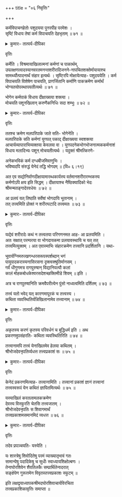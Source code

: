 +++
title = "०६ निवृत्तिः"

+++

कर्मविपाचनहेतोः पशुदयया पुनरपीह परमेशः ।  
सृष्टिं विधाय तेषां कर्म विपाचयति देहभृताम् ॥ ७१ ॥  

<details><summary>कुमारः- तात्पर्य-दीपिका</summary>

अथ षष्ठः परिच्छेदः  

अथ तर्हि पुनः सर्गकरणमयुक्तम्, विश्रामस्यैव पुरुषार्थत्वादित्याशङ्क्याह-   
कर्मेति । अयमभिप्रायः- निःशेषदुःखनिवृत्तिनित्यनिरतिशयानन्दात्मकापवर्गविहीनान्   
पशुतयाऽनधिगतपुरुषार्थान् कर्मबद्धान् दयार्हान् पशूनवलोकयन् भगवान् भोगेन   
कर्मबन्धविनिवृत्तये तत्साधनदेहेन्द्रियविषयसृष्टिं विधत्ते । तेषां कर्मबन्धविनिवृत्तिश्च   
मोक्षार्थेति मोक्षार्था सृष्टिरुपपन्नेत्यर्थः ॥ १ ॥  
</details>

वृत्तिः  

कर्मेति । विश्रमायाखिलात्मनां कर्मणां च पाकार्थम्,   
उपलक्षणत्वादस्यानवरतमनन्तशरीरादिजनने-नापचितशक्तेर्मायायाश्च   
सामर्थ्योत्पादनार्थं संहार इत्यर्थः । सृष्टिरपि मोक्षायेत्याह- पशुदययेति । कर्म   
विपाचयति विशेषेण पाचयति, प्रागर्जितानि कर्माणि पाकक्रमेण कर्मार्थं   
भोग्यतयोपस्थापयतीत्यर्थः ॥ ७१ ॥  

भोगेन कर्मपाकं विधाय दीक्षाख्यया शक्त्या ।  
मोचयति पशूनखिलान् करुणैकनिधिः सदा शम्भुः ॥ ७२ ॥  

<details><summary>कुमारः- तात्पर्य-दीपिका</summary>

ननु केन तर्हि कर्मपाकः, कथं वा मोक्षसम्भव इत्यत आह- भोगेनेति ।  
अयमाशयः- भोगेन कर्मणः पाकं विनाशं कुर्वन् भगवान् कालं   
प्रतीक्षमाणः कर्मसाम्ये सति शक्तिं मोचिकां पाचयित्वाऽऽचार्यो भूत्वा दीक्षां   
विधाय अपवर्गार्हान् पशूनखिलान् सर्वदा सदा परमकारुणिकः शम्भुर्मोचयतीति ।   
ननु न मोक्षाख्यः पुरुषार्थोऽस्थि, नापि स्वर्गाख्यः, तयोः सद्भावे प्रमाणाभावात्   
। न चानुमानागमाभ्यां तयोः सद्भावसिद्धिरिति वाच्यम्, अनुमानागमयोरप्रमाण्यात्   
। तत्रानुमानस्याप्रामाण्यं व्याप्तिग्रहणसापेक्षस्यानुमानस्य तदसम्भवात् । स च   
देशान्तरकालान्तरगततयाऽनध्यक्षयोः साध्यसाधनयोः,   
साहित्यनियमात्मकस्याविनाभावस्याध्यक्षतो ग्रहणासम्भवात् । न चानुमानात्   
तदविनाभावग्रहणमिति वाच्यम्, अन्योन्याश्रयप्रसङ्गात्- व्याप्तिग्रहणे   
सत्यनुमानप्रवृत्तिः, अनुमानप्रवृत्तौ व्याप्तिग्रहणमिति । न चानुमानान्तरेण   
व्याप्तिग्रहणम्, अनवस्थाप्रसङ्गात् । न चागमाद् व्याप्तिग्रहणम्, तस्य सन्दिग्धत्वात्   
तदनुपलम्भाच्चेति । न चागृहीताविनाभावात् साधनात् साध्यसिद्धिरिति वाच्यम्,   
अतिप्रसङ्गात् । तस्मात् प्रत्यक्षमेव प्रमाणम् । तच्च स्वर्गापवर्गौ नवगमयतीति काम   
एव मुख्यः पुरुषार्थः, अर्थश्च तत्साधनत्वादिति । तदुक्तम्- वृत्तिसाध्या प्रीतिः   
पुरुषार्थः, स काम एव नान्यो मोक्षादि, दृष्टहान्यदृष्टकल्पनाप्रसङ्गात् इति । तथा   
पृथिव्यप्तेजोवायव एव तत्त्वानि,  

शरीरेन्द्रियविषयाणां तत्समुदायरूपतया तत्त्वान्तराभावात् । न च ज्ञानं   
तत्त्वान्तरम्, तस्य रजनीचूर्णसम्बन्धादुपजायमानरागवद् भूतसमवायजन्यतया   
तद्धर्मत्वनिश्चयादिति चार्वाकः । तदयुक्तम्, अनुमानागमाप्रामाण्ये सन्दिग्धं   
विपर्यस्तं वा प्रतिपाद्यं प्रति प्रतिपादकस्य शब्दप्रयोगासम्भवप्रसङ्गात् । तथाहि-   
अस्याज्ञानं सन्देहो विपर्यासो वा विद्यत इति प्रतिपाद्यशब्दादिना लिङ्गेनानुमाय   
मयोच्चारितेन शब्देनास्य यथार्थप्रतिपत्तिर्भविष्यति । सा तदज्ञानादिकं   
निर्णुदस्यतीत्याद्यनुमानपूर्वको हि परं प्रतिपाद्यं प्रति प्रतिपादकस्य शब्दप्रयोगः ।   
अतत्पूर्वकत्वे शब्दप्रयोक्तुरुन्मत्तवदुपेक्षणीयताप्रसङ्गेन च   
परगताज्ञानसन्देहविपर्यासाः प्रत्यक्षतोऽवगन्तुं शक्यन्ते । अतोऽनिच्छतापि   
चार्वाकेणानुमानस्य चागमस्य च प्रामाण्यमभ्युपेतव्यम्, शब्दस्याप्रमासाधकत्वे   
प्रयोगासम्भवप्रसङ्गात् । न च व्याप्तिग्रहणासम्भवादनुमानाप्रामाण्यम्,   
सामान्योपग्राहकवशादखिलव्यक्तिषु सम्बन्धग्रहणवत् तदुपपत्तेः । तथाहि-   
व्याप्तिग्रहणवेलायामल्पत्वादिविशेषं परित्यज्य धूमजातीयमग्निजातीयं न व्यभिचरतीति   
सामान्योपग्राहकवशादजाताऽतिवृत्तप्रत्युत्पन्नाखिलव्यक्ती-नां तत्तज्जातीयतया तथा   
व्याप्तिग्रहणे व्याप्तेर्गृहीतत्वान्न व्याप्तिग्रहणासम्भव इति सामान्ययोरेव व्याप्तिग्रहणम्,   
अधिकरणसिद्धान्तन्यायेन विशेषसिद्धेरिति तदपास्तम्-  

विशेषेऽनुगमाभावात् सामान्ये सिद्धसाधनात् ।  
तद्वतोऽनुपपन्नत्वादनुमानकथा कुतः ॥ इति ।  

यतो व्याप्तिग्रहणादिसम्भवस्योक्तत्वात् । तथा भोजनादिसर्वक्रियासम्भवश्च,   
तासामनुमानपूर्वकत्वात् । किञ्च, अवगताविनाभावस्य पुरुषस्य   
धूमदर्शनादग्निज्ञानमुपलभ्यते । तत् किंरूपमास्थेयम् ? न तावद् विपर्ययरूपम्,   
बाधकाभावात्, प्रत्यक्षसम्भवाच्च । नापि विकल्परूपम्, शब्दज्ञानानुपाती   
वस्तुशून्यो विकल्पः (यो० सू० १।९) इत्युक्तलक्षणाभावात् । नापि निद्रा, सुषुप्त्यभावात् । न   
च स्मृतिरूपम्, धूमादिसम्भवसंस्कारमात्रजन्यत्वाभावात्, इदन्तया भासमानत्वात्,   
तथाविधपूर्वानुभवाभावाच्चेति । नापि संशयरूपम्, अनवधारणज्ञानं संशय   
इत्युक्तसंशयलक्षणाभावात् । तस्मादेतज्ज्ञानं प्रमाणमेव । न च तत् प्रत्यक्षम्,   
अर्थेन्द्रियसम्प्रयोगाजन्यत्वात् । न चाग्नेरर्थस्य चक्षुरादिना सम्प्रयोगोऽस्ति,   
आवृतत्वादित्यग्निज्ञानकारणधूमज्ञानविष्पादनार्थं चक्षुर्विज्ञानमग्निज्ञानार्थम्,   
स्वर्गादिज्ञानकारणशब्दज्ञानार्थश्रोत्रव्यापारवदिति । न चानुमितानुमानादौ   
चक्षुराद्यपेक्षेति प्रमाणान्तरमेवानुमानाख्यमिति सिद्धमनुमानमिति ।   
आगमप्रामाण्यं च पूर्वमुपवर्णितमित्यलमतिप्रसङ्गेन ।  
तथाहि- शरीरेन्द्रियवृत्तिसङ्घातः परार्थः, भोगसाधनत्वात्; भोगसाधनं च   
जडत्वात्, जडं च कार्यत्वात्, गृहक्षेत्रादिवदिति भूतव्यतिरिक्तः पर आत्मा सिद्धः । तस्य   
नित्यत्वम्, शरीरनाशेऽप्यविनाशात् । स च जातिस्मृत्यादिनाऽवगम्यते । तस्य मोक्षो   
बद्धत्वात् । अतो मोक्षस्य कादाचित्कतया कारणापेक्षा । कारणं च   
हिंसालक्षणधर्माधर्मसंयुतात्-  

अहिंस्यदेहाद्युद्भूतिर्मोक्षमाहुर्दिगम्बराः इति ।  

तथाहि- नित्यतायां ग्रहः, अनित्यत्वे च द्वेष इत्युभयपरिहारार्थाने-कान्तभावना   
। तथाहि- घटादिर्मृदादिरूपेण नित्यः, सर्वावस्थासूपलम्-भात् ।   
घटादिरूपतयाऽनित्यः, तदपायात् । एवं स्वदेशकालकारणाधा-रतया   
सत्त्वमर्थानाम्, अन्यदेशादिष्वसत्त्वम्, स्वकार्ये कर्तृत्वं कार्यान्तरे चाकर्तृत्वम्,   
स्वशब्देनाभिधेयत्वमन्येशब्देनानभिधेयत्वम्, इत्याद्युह्यमर्थानामनेकान्तत्वमिति   
दिगम्बराः ।  

तदिदमनुपपन्नम्, अनेकान्तभावनाया मिथ्यारूपतयाऽपवर्गसा-  
धनत्वासम्भवात् । तच्च स्वदेशादिषु सत्त्वादिनियतरूपस्यैवोपलम्भात् । तथा   
घटादेश्च कार्यस्य नित्यत्वाद् मृदादेः कारणस्य च नियमेन नित्यत्वाच्च   
नोभयात्मकत्वम् । एवं स्वशब्देनाभिधेयत्वमेवान्यशब्देन चाभिधेयत्वमेवेति   
नानेकान्तत्वमिति । या चेयमुभयरूपता प्रोक्ता तत्र विवादः,   
इतरेतराभावाभ्युपगमेनास्माभिरप्यभ्युपगतत्वात् । यदि च स्वदेशादिष्वप्यसत्त्वादिकं   
स्यात्, तदा स्यादर्थानामनेकान्तता । न च तदस्ति । तस्मान्नानेकान्तत्वमर्थानामिति   
मिथ्याभूतत्वान्नापवर्गकारण-मनेकान्तज्ञानमिति । न चानेकान्तताभावनावशाद्   
विशिष्टप्रदेशेऽक्षय-शरीरादिप्राप्तौ प्रमाणमस्ति । न च तेषामागमः प्रमाणम्, तस्य   
प्रमाणमूलत्वाभावात् । न च प्रत्यक्षानुमाननित्यागमाऽमूलानाम-  
नित्यागमशब्दानां प्रामाण्यं सम्भवतीत्युक्तम् । न च शरीरेन्द्रियविष-याणां   
कार्याणां नित्यत्वं सम्भवति, अतिप्रसङ्गात् । यच्च शरीरपरिमि-तस्यात्मनः शरीरनाशे   
नक्षत्रादिवदवस्थानं निःश्रेयसमित्यार्हतैअक-देशीयैरुक्तम्, तदपि न चतुरस्रम्,   
देहपरिमितस्यात्मनो देहवन्मूर्ततयाऽ-नित्यत्वप्रसङ्गात् । तथा गजशरीरावस्थितस्य   
मशकशरीरप्रवेशे मृदङ्गपिहितप्रदीपप्रभाया घटपिधान इव   
सङ्कोचविकासाश्रयणेन परिणामित्वप्रसङ्गः ।  
तस्माद् रूपरसगन्धस्पर्शशब्द[वि]ज्ञानात्मकेषु षट्पदार्थेषु यद्   
दुःखसमुदयनिरोधमार्गाख्यं पदार्थचतुष्कं तस्मिन्   
क्षणिकादिभावनाऽपवर्गकारणम्, शुद्धचित्तसन्तानोत्पत्तिरपवर्ग इति सौगताः । दुःखं   
रूपादिस्कन्धपञ्चकम् । तच्च रूपस्कन्धो वेदना-स्कन्धः सञ्ज्ञास्कन्धः   
संस्कारस्कन्धो विज्ञानस्कन्धश्चेति स्कन्धपञ्चकम् । तत्र वर्णगन्धरसस्पर्शात्मना   
चतुर्विधो रूपस्कधः । सुखा वेदना दुःखा वेदना मध्यमा वेदनेति त्रिविधो   
वेदनास्कन्धः । चक्षुःसञ्ज्ञा जिह्वासञ्ज्ञा श्रोत्रसञ्ज्ञा घ्राणसञ्ज्ञा   
स्पर्शसञ्ज्ञा [मनःसञ्ज्ञा] इति षट् प्रकारःसञ्ज्ञास्कन्धः । संस्कारस्कन्धो   
द्विप्रकारः, कुशलाकुशलभेदात् । तत्राकुशलो दशविधो मनोवाक्कायभेदैः । तत्र   
मानसा मिथ्यादर्शनाभिलाषप्रद्वेषास्त्रय्ऽः । वाचिका   
अमृतवचनपैशून्यपरनिन्दाविप्रलम्भवचनानि चत्वारि । कायिका   
हिंसापरस्वहरणमैथुनयोगास्त्रय इत्यकुशलाः । कुशलाश्च दश विपरीताः । एवं   
संस्कारस्कन्धो विंशतिप्रकारः । चक्षुर्विज्ञानं श्रोत्रविज्ञानं घ्राणविज्ञानं   
स्पर्शविज्ञानं जिह्वाविज्ञानं मनोविज्ञानं चेति षट्प्रकारो विज्ञानस्कन्धः । इत्येष   
दुःखकारणत्वाद् दुःखमिश्रत्वात् सुखमपि दुःखम् । तस्य कारणं समुदयः ।   
तयोर्निरोधो विनाशः । तस्योपायो मार्गः । क्षणिकादिभावेनैव क्षणिकमिति भावनावशाद्   
रागादिनिवृत्तिः, ममेदमिति सम्बन्धाभावात् । तथा निरात्मकभावनातश्च रागादिनिवृत्तिः,   
स्वपरसम्बन्धाभावात् । एवं सर्वं शून्यमिति भावनया रागादिनिवृत्तिः, असत्त्वात् ।   
नहि गगनकुसुमवन्ध्यासुतादौ रागादिसम्भव इति  

शुद्धचित्तसन्तत्युद्भवोपपत्तिरिति वैभाषिकसौत्रान्तिकज्ञानाद्वैतवादिनो बौद्धाः ।   
शुद्धञ्चित्तसन्ततेरपि विनाशोऽपवर्ग इति शून्यवादिनः ।  
तदिदमनुपपन्नम्, क्षणिकादिभावनानां मिथ्यारूपतया   
निःश्रेयससाधनत्वासम्भवात् । न च सर्वे भावाः क्षणिकाः सत्त्वाद् विज्ञानवद्   
इत्यनुमानात् पदार्थानां रूपरसगन्धस्पर्शविज्ञानानां क्षणिकत्वसिद्धेः   
क्षणिकत्वभावनाया न मिथ्यात्वमिति वाच्यम्, तस्याग्न्यनुष्णतासाधककृतकत्वामानवत्   
स एवायं घट इत्यादिप्रत्यक्षबाधयाऽप्रामाण्यात् । न च स एवायं नखः, त   
एवामी केशा इत्यादिप्रत्यभिज्ञावदस्यापि न प्रामाण्यमिति वाच्यम्, अस्य बाधकाभावात् ।   
न चानेनैवानुमानेनास्य बाध इति वाच्यम्, अनुमानस्य प्रत्यक्षमूलस्य   
स्वमूलबाधकत्वासम्भवात् । न चानुष्णतासाधकेनोष्णताग्राहिप्रत्यक्षं बाध्यत इति   
। तथा विज्ञानस्य त्रिक्षणस्थायितया क्षणिकत्वाभावात् साध्यविकलो दृष्टान्त इति ।  
नन्वक्षणिकस्यार्थक्रियाकारित्वलक्षणसत्त्वासम्भवादुप-लभ्यमानं सत्त्वं   
पृथिव्यादिक्षणिकतां साधयेत् । तथाहि- क्षणिको यदि स्वनिष्पाद्यं सर्वं युगपदेव   
करोति, न ह्युत्तरादिक्षणेष्वपि, तदैव सर्वं ज्ञायेत, तत्कारणस्य विद्यमानत्वात् । नहि   
कारणे सति कार्यानुत्पत्तिर्घटत इति । नापि क्रमेण, प्रथमक्षण   
एवोत्तरादिक्षणभाविनां कार्याणां कारणभूतस्यास्य सद्भावेन विलम्बनासम्भवात्   
। न च सहकारिप्राप्त्यनुरूपेण कार्यजननमिति वाच्यम्, सहकारिणा क्रियमाणस्य   
कारणातिशयविनाशस्य वा कारणाद्भिन्नत्वे तदितरविश्ववदुपेक्ष्यत्वात् । तथाऽनतिशय-  
निवृत्त्यतिशयाधानहेतुत्वे सहकार्यपेक्षकारणभिन्नत्वेऽतदुत्पत्तौ तदुत्पादप्रसङ्गः ।   
अतिशयाधानानतिशयानिवर्तकत्वे तदितरविश्ववत् सहकारिणामप्युपेक्ष्यत्वप्रसङ्ग इति ।   
तस्मादर्थक्रियाकारित्वलक्षणसत्त्वविरहादसन्तोऽक्षणिका इति । अत्र प्रयोगः- यत्   
क्रमाक्रमाभ्यामजनकं तन्नास्ति यथा खरविषाणम्,   
क्रमाक्रमाभ्यामजनकाश्चाक्षणिका इति, तस्मात् पृथिव्यादिषु पक्षभूतेषुपलभ्यमानं   
सत्त्वं विपक्षे वृत्त्य-सम्भवात् सपक्षाभावेऽपि क्षणिकत्वं साधयतीति । नैवम्,   
अक्षणिकाना-मपि क्रमाक्रमाभ्यां सहकारिप्राप्तौ तथैव जनकत्वोपपत्तेः । ननूक्तं   
सहकारिणातिशयाधानं तदनतिशयनिवृत्तिर्वेति विकल्पोक्तं सत्त्वादनुपपन्नम्,   
अस्यैवातिशयत्वात् । यद् यस्य सद्भावे कार्यं करोति, स तस्यातिशय इति मृदादिकारणं   
चक्रादिसहकारिसमवधाने घटादिकार्य-जनकमुपलब्धमिति तत् तदतिशय इति ॥ २ ॥  
</details>

वृत्तिः  

ततश्च क्रमेण मलपरिपाके जाते सति- भोगेनेति ।  
मलपरिपाके सति कर्मणां युगपत् पकाद् दीक्षाख्यया स्वशक्त्या   
आचार्यव्यापाराभिव्यक्तया केवलया वा । युगपदनेकभोगभोजनात्मककर्मनाशं   
विधाय मलादिभ्यः पशून् मोचयतीत्यर्थः । यदुक्तं श्रीमत्किरणे-  

अनेकभविकं कर्म दग्धबीजमिवाणुभिः ।  
भविष्यदपि संरुद्धं येनेदं तद्धि भोगदम् ॥ (वि० ६।१९)  

अत एव सद्योनिर्वाणदीक्षायामारब्धकार्यस्य वर्तमानशरीरारम्भकस्य   
कर्मणोऽपि क्षय इति सिद्धम् । दीक्षायाश्च नैष्ठिक्यादिको भेदः   
श्रीमन्मतङ्गादेरवधेयः ॥ ७२ ॥  

आ प्रलयं यत् तिष्ठति सर्वेषां भोगदायि भूतानाम् ।  
तत् तत्त्वमिति प्रोक्तं न शरीरघटादि तत्त्वमतः ॥ ७३ ॥  

<details><summary>कुमारः- तात्पर्य-दीपिका</summary>

ननु न षट्त्रिंशत् तत्त्वानीति शक्यते वक्तुम्, शरीरघटादेरपि   
सद्भावादित्याशङ्क्याह- आ प्रलयमिति ।  
अयमभिप्रायः- शरीरघटादेस्तत्त्वलक्षणाभावान्न तत्सद्भावेन तत्त्वाधिक्यम् ।   
तथाहि- यद् आ प्रलयावस्थायि सर्वभूतभोगकारणं तत्त्वमिति तत्त्वलक्षणं न   
शरीरघटादेरस्ति, तद्देशतत्कालव्याप्त्यभावात् । तथा शरीरघटादीनां   
पृथिव्यादितत्त्ववृत्तिरूपतया बुद्धिवृत्तिरूपाध्य-वसायादिवत् तत्त्वान्तरत्वासम्भवाच्च न   
तत्त्वाधिक्यमिति । तदुक्तं गुरुदेवाचार्येण-  

ततत्वात् सन्ततत्वाच्च तत्त्वानीति ततो विदुः ।  
ततत्वं देशतो व्याप्तिः सन्ततत्वं च कालतः ॥  
लक्षादियोजनव्यापि तत्त्वमा प्रलयात् स्थितम् ।  
अन्यथा स्तम्भकुम्भादिरपि तत्त्वं प्रसज्यते ॥ इति ॥ ३ ॥  
</details>

वृत्तिः  

यद्येवं शरीरादेः कथं न तत्त्वतया परिगणनमत आह- आ प्रलयमिति ।   
अतः सक्षात् परम्परया वा भोगदायकमा प्रलयावस्थायि च यत् तत्   
तत्त्वमित्युक्तम् । अत एवास्माभिः संहारक्रमेण तत्त्वानि प्रदर्शितानि । यथा-  

भूवार्यग्निमरुत्खगन्धरसरूपस्पर्शब्दान् भगं  
पायुपादकरास्यनासिरसना दृक्त्वक्श्रुतिर्मानसम् ।  
गर्वं धीगुणमत्र रागपुरुषान् विद्यानियत्यौ कलां   
कालं मोहकबोधकेश्वरसदेशच्छक्तिमीडे शिवम् ॥ इति ।  

अत्र च रागपुरुषानिति क्रमवैपरीत्येन पुंसो नाध्वत्वमिति दर्शितम् ॥ ७३ ॥  

तत्त्वं यतो भवेद् यत् कारणमापूरकं च तत्त्वस्य ।  
कथिता व्यवस्थितिर्यन्निखिलानामेव तत्त्वानाम् ॥ ७४ ॥  

<details><summary>कुमारः- तात्पर्य-दीपिका</summary>

प्रतिज्ञातार्थमुपसंहरति- तत्त्वमिति ।  
अयमर्थः- शिवाद्यवनिपर्यन्तानां निखिलानां तत्त्वानां व्यवस्थितिः कथिता ।   
तथा निखिलानां तत्त्वानामापूरकमाभीक्ष्ण्येन पूरकमध्वातीतं शिवाख्यं   
निष्कलं रूपं च कथितम्, तेनेदं पूर्णं पुरुषेण सर्वम् (श्वे० उ० ३।९) इति श्रुतेः ।   
यतो भवति यत् तत्त्वं यत् कारणं चापूरकमुपकरणं वा, तच्च कथितमिति ॥ ४ ॥  
</details>

वृत्तिः  

अकृतस्य करणं कृतस्य परिवर्धनं च बुद्धिधर्म इति । अथ   
प्रकरणमुपसंहरति- कथिता व्यवस्थितिरिति ॥ ७४ ॥  

तत्त्वानामपि तत्त्वं येनाखिलमेव हेलया कथितम् ।  
श्रीभोजदेवनृपतिर्व्यधत्त तत्त्वप्रकाशं सः ॥ ७५ ॥  

<details><summary>कुमारः- तात्पर्य-दीपिका</summary>

शास्त्रस्वीकरणाय कर्तारं स्वात्मानमभिद्योतयति- तत्त्वानामिति ।  
तत्त्वानामपि तत्त्वं स्वरूपं येनाखिलं कृत्स्नमेव हेलयाऽश्रमेण पूर्वं   
कथितम्, स एव तत्त्वप्रकाशं व्यधत्त विभागेन कृतवानिति । नन्वाप्तकृतत्वावबोधेन न   
शास्त्रस्वीकारः, शास्त्रस्वीकारस्य युक्तियुक्तावबोधपूर्वकत्वात् । तदुक्तं भट्टाचार्येण-  

कणान् वा भक्षयेत् कामं माहिषाणि दधीनि वा ।  
युक्तियुक्तनिबन्धश्चेत् तद्धि ग्राह्यं मनीषिभिः ॥ इति ।  

नैतदेवम्, इतरेतराश्रयदोषप्रसङ्गात् । श्रवणे प्रवर्तमानस्य युक्तियुक्तावबोधः,   
युक्तियुक्तावबोधे सत्येव श्रवणे प्रवृत्तिरिति । तस्मादाप्तकृतत्वावबोध एवादौ श्रवणे   
प्रवृत्तिहेतुः । यथा हि मनुना प्रणीतं व्यासेन प्रणीतमित्यादिकर्तृबहुमानात् प्रवृत्तिरिति   
युक्तं कर्तृसङ्कीर्तनमिति । अत्र निवृत्तिः कलाध्वा । तत्त्वाध्वा पृथिवी ।   
भद्रकाल्यादिकालाग्न्यन्तान्यष्टोत्तरशतं भुवनाध्वा । क्षकारो वर्णाध्वा, लकारो वा   
। अष्टाविंशतिपदानि पदाध्वा । सद्योजातहृदयाख्यौ मन्त्राध्वा । पदोद्धार उच्यते-  

चतुर्वर्णं समुद्दिष्टं महादेवपदं हि यत् ।  
सद्भावेश्वरसञ्ज्ञं तु पञ्चार्णं मुनिसत्तम ॥  
महातेज इति प्रोक्तं पदं वर्णचतुष्टयम् ।  
पदं पञ्चार्णमुद्धिष्टं योगाधिपतिसञ्ज्ञितम् ॥  
मुञ्च मुञ्च चतुर्वर्णं षड्वर्णं प्रथमात्मकम् ।  
शर्वशर्वपदं चात्र बोद्धव्यं चतुरक्षरम् ॥  
भवयुग्मं तथा तद्वद् भवोद्भवपदं पुनः ।  
पदमष्टाक्षरं चान्यत् सर्वभूतसुखप्रदम् ॥  
सर्वसान्निध्यपूर्वं तु करान्तं सप्तवर्णकम् ।  
पदमष्टाक्षरं ब्रह्मविष्णुरुद्रपरं परम् ॥  
अनर्चितं द्विरभ्यस्तमष्टार्णं पदमुच्यते ।  
असंस्कृतपदं तद्वत् पूर्वस्थितपदं तथा ॥  
साक्षिन् तुरुपदे तद्वच्चतुर्वर्णे द्विरुक्तितः ।  
षट्पतङ्गपदे वर्णाश्चत्वारः पिङ्गसञ्ज्ञके ॥  
तद्वज्ज्ञानपदं शब्दसूक्ष्माख्ये चतुरक्षरे ।  
द्व्यक्षरं स्याच्छिवपदं तथा शर्वपदं विभोः ॥  

त्र्यक्षरं सर्वदपदं प्रणवादि नमो नमः ।  
पञ्चवर्णं शिवायेति त्र्यक्षरं समुदीरितम् ॥  
नतियुग्मं पञ्चवर्णं सतारं पदमुत्तमम् ॥ इति ।  

ननु कुतः कथं कलानामुत्पत्तिः । शिवेच्छया बिन्दोरिति ब्रूमः । तदुक्तं   
गुरुदेवपद्धतौ-  

बिन्दोर्नादात्मकात् तस्माच्छिवेच्छातः प्रवर्तिताः ।  
कलाः पञ्च निवृत्त्याद्या यासु विश्वं प्रतिष्ठितम् ॥  
मन्त्राः पदैस्तानि वर्णैर्व्याप्तानीह समन्ततः ।  
वर्णास्तु भुवनैर्व्याप्तास्तत्त्वैर्व्याप्तानि तानि च ॥  
कलाभिस्तानि तत्त्वानि व्याप्तानीह कलाः क्रमात् ।  
सदाशिवादिभूम्यन्तं शक्तितत्त्वं व्यवस्थितम् ॥  
सदाशिवादिकं त्वेवं स्वकार्यं व्याप्य संस्थितम् ।  
चतुर्युगमहापादं पृथिवीतत्त्वकन्दरम् ॥  
कालतत्त्वात्तनाभं तत् पञ्चाशद्भावकण्टकम् ।  
मायातत्त्वबृहद्ग्रन्थि शुद्धविद्याब्जशोभितम् ॥  
विद्येश्वरदलच्छन्नं शक्तिकेसरसंयुतम् ।  
पीठमेवंविधं कल्प्यं मातृकाबीजसम्भवम् ॥ इति ।  
कालाध्वोक्ताङ्गसम्पूर्णो भुवनाध्वोक्तरोमधृक् ।  
वर्णाध्वोक्तत्वचोपेतो मन्त्राध्वरुधिरान्वितः ॥  
पदाध्वोक्तशिरामांसशुक्लमज्जास्थितत्त्वगः ॥  
सदाशिवषडध्वात्मा तस्य प्राणः शिवः स्मृतः ।  
परावरो महादेवो ध्याने सकलरूपधृक् ॥  
निष्कलस्तदभावे तु अष्टत्रिंशत्कलात्मकः ।  
आसनं मूर्तिरावाह्यमेतत् त्रितयमध्वनि ॥  
व्याप्यव्यापकभावेन ज्ञात्वा यजनमारभेत् ।  
आसनं शुद्धविद्यान्तं मूर्तिः शक्त्यन्तगोचरा ।  
आवाह्यं शिवतत्त्वं स्यादेतच्छैवानुशासनम् ॥ इति ॥ ५ ॥  

इति तत्त्वप्रकाशतात्पर्यदीपिकायां निवृत्त्याख्यः षष्ठः परिच्छेदः ॥  
</details>

वृत्तिः  

केनेदं प्रकरणमित्याह- तत्त्वानामिति । तत्त्वानां प्रकाशं ज्ञानं तत्त्वानां   
तत्त्वस्वरूपं येन कथितं ज्ञापितमित्यर्थः ॥ ७५ ॥  

यस्याखिलं करतलामलकक्रमेण   
देवस्य विस्फुरति चेतसि तत्त्वजातम् ।  
श्रीभोजदेवनृपतिः स शिवागमार्थं   
तत्त्वप्रकाशमसमानमिदं व्यधत्त ॥ ७६ ॥  

<details><summary>कुमारः- तात्पर्य-दीपिका</summary>

यस्याखिलं करतलामलकक्रमेण  
देवस्य विस्फुरति चेतसि तत्त्वजातम् ।  
श्रीभोजदेवनृपतिः स शिवागमार्थं  
तत्त्वप्रकाशमसमानमिदं व्यधत्त ॥  
नमस्तस्मै भगवते भोजायाक्लिष्टकर्मणे ।  
शिवाय शिवभक्ताय शिवैकाहितचेतसे ॥  
नमः सर्वजगज्जन्मस्थितिभङ्गैकहेतवे ।  
सर्वदैकस्वभावाय शिवाय शिवदायिने ॥  
तत्त्वप्रकाशव्याख्यानं भक्तिनिर्भरचेतसा ।  
अविज्ञाय कृतं यत्तु सन्तस्तत् क्षन्तुमर्हथ ॥  

इति भारद्वाजकुलालङ्करणभूतेन शङ्करसूनुना   
विधिविहित-सोमरसास्वादन-परितोषिणा शिवाङ्घ्रि-कमल-द्वयासक्त-मधुकरायमाण-मानसेन   
श्रीमता श्रीकुमारेण रचिता  
तत्त्वप्रकाशतात्पर्यदीपिका परिपूर्णा ॥  
</details>

वृत्तिः  

तदेव प्रपञ्चयति- यस्येति ।  

यः शास्त्रेषु शिवोदितेषु परमं व्याख्यातृभावं गतः   
सामान्येषु पदादिकेषु च सुधीः स्वाध्यायशिक्षोल्बणः ।  
तेनाघोरशिवेन शैवतिलकैः सम्प्रार्थितेनादरात्  
सङ्क्षेपेण गुरूत्तमेन विवृतस्तत्त्वप्रकाशः स्फुटम् ॥  

इति लक्षद्वयाध्यापकश्रीमदघोरशिवाचार्यविरचिता  
तत्त्वप्रकाशिकावृत्तिः समाप्ता ॥  